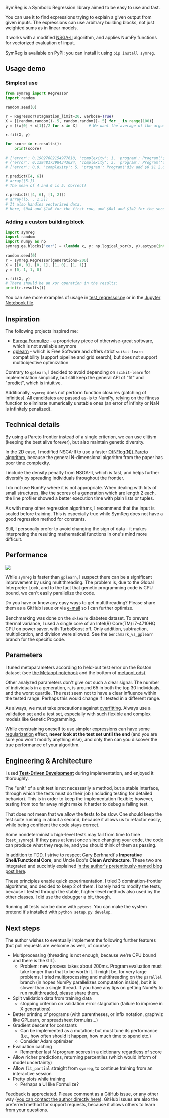 SymReg is a Symbolic Regression library aimed to be easy to use and fast.

You can use it to find expressions trying to explain a given output from given inputs. The expressions can use arbitrary building blocks, not just weighted sums as in linear models.

It works with a modified [NSGA-II](https://ieeexplore.ieee.org/document/996017) algorithm, and applies NumPy functions for vectorized evaluation of input.

SymReg is available on PyPI: you can install it using `pip install symreg`.

## Usage demo

### Simplest use

```python
from symreg import Regressor
import random

random.seed(0)

r = Regressor(stagnation_limit=20, verbose=True)
X = [[random.random()-.5, random.random()-.5] for _ in range(100)]
y = [(x[0] + x[1])/2 for x in X]     # We want the average of the arguments

r.fit(X, y)

for score in r.results():
    print(score)

# {'error': 0.19027682154977618, 'complexity': 1, 'program': Program('$0', 2)}
# {'error': 0.13948173984343024, 'complexity': 3, 'program': Program('div $0 1.8705715685399509', 2)}
# {'error': 0.0, 'complexity': 5, 'program': Program('div add $0 $1 2.0', 2)}

r.predict([4, 6])
# array([5.])
# The mean of 4 and 6 is 5. Correct!

r.predict([[4, 6], [1, 2]])
# array([5. , 1.5])
# It also handles vectorized data.
# Here, $0=4 and $1=6 for the first row, and $0=1 and $1=2 for the second row in the 2d array.

```

### Adding a custom building block

```python
import symreg
import random
import numpy as np
symreg.ga.blocks['xor'] = (lambda x, y: np.logical_xor(x, y).astype(int), 2)

random.seed(0)
r = symreg.Regressor(generations=200)
X = [[0, 0], [0, 1], [1, 0], [1, 1]]
y = [0, 1, 1, 0]

r.fit(X, y)
# There should be an xor operation in the results:
print(r.results())

```

You can see more examples of usage in [test_regressor.py](tests/test_regressor.py) 
or in the [Jupyter Notebook file](Metaopt.ipynb).

## Inspiration

The following projects inspired me:

 * [Eureqa Formulize](http://nutonian.wikidot.com/) - a proprietary piece of 
 otherwise-great software, which is not available anymore
 * [gplearn](https://github.com/trevorstephens/gplearn) - which is Free Software and offers strict `scikit-learn` compatibility (support pipeline and grid search), but does not support multiobjective optimization
 
 Contrary to `gplearn`, I decided to avoid depending on `scikit-learn` for implementation simplicity, but still keep the general API of "fit" and "predict", which is intuitive.
 
 Additionally, `symreg` does not perform function closures (patching of infinities). All candidates are passed as-is to NumPy, relying on the fitness function to eliminate numerically unstable ones (an error of infinity or NaN is infinitely penalized).
 
## Technical details

By using a Pareto frontier instead of a single criterion, we can use elitism (keeping the best alive forever), but also maintain genetic diversity.

In the 2D case, I modified NSGA-II to use a faster [O(N*log(N)) Pareto algorithm](https://math.stackexchange.com/a/1937583), because the general N-dimensional algorithm from the paper has poor time complexity. 

I include the density penalty from NSGA-II, which is fast, and helps further diversify by spreading individuals throughout the frontier.

I do not use NumPy where it is not appropriate. When dealing with lots of small structures, like the scores of a generation which are length 2 each, the line profiler showed a better execution time with plain lists or tuples.

As with many other regression algorithms, I recommend that the input is scaled before training. This is especially true while SymReg does not have a good regression method for constants. 

Still, I personally prefer to avoid changing the sign of data - it makes interpreting the resulting mathematical functions in one's mind more difficult.

## Performance

![](diabetes.svg)

While `symreg` is faster than `gplearn`, I suspect there can be a significant improvement by using multithreading. The problem is, due to the Global Interpreter Lock, and to the fact that genetic programming code is CPU bound, we can't easily parallelize the code.

Do you have or know any easy ways to get multithreading? Please share them as a GitHub issue or via [e-mail](mailto:danuthaiduc@gmail.com) so I can further optimize.

Benchmarking was done on the `sklearn` diabetes dataset. To prevent thermal variance, I used a single core of an Intel(R) Core(TM) i7-4710HQ CPU on power saver, with TurboBoost off. Only addition, subtraction, multiplication, and division were allowed. See the `benchmark_vs_gplearn` branch for the specific code.

## Parameters

I tuned metaparameters according to held-out test error on the Boston dataset (see [the Metaopt notebook](Metaopt.ipynb) and the bottom of [metaopt.ods](metaopt.ods)).
 
 Other analyzed parameters don't give out such a clear signal. The number of individuals in a generation, `n`, is around 65 in both the top 30 individuals, and the worst quartile. The rest seem not to have a clear influence within the tested range. Perhaps this would change if I tested in a different range.

As always, we must take precautions against [overfitting](https://en.wikipedia.org/wiki/Overfitting). Always use a validation set and a test set, especially with such flexible and complex models like Genetic Programming.

While constraining oneself to use simpler expressions can have some [regularization](https://en.wikipedia.org/wiki/Regularization_(mathematics)) effect, **never look at the test set until the end** (and you are sure you won't modify anything else), and only then can you discover the true performance of your algorithm.

## Engineering & Architecture 

I used [**Test-Driven Development**](https://danuker.go.ro/tdd-revisited-pytest-updated-2020-09-03.html) during implementation, and enjoyed it thoroughly.

The "unit" of a unit test is not necessarily a method, but a stable interface, through which the tests must do their job (including testing for detailed behavior). This is in order to keep the implementation flexible; however, testing from too far away might make it harder to debug a failing test.

That does not mean that we allow the tests to be slow. One should keep the test suite running in about a second, because it allows us to refactor easily, while being confident the code stays correct. 

Some nondeterministic high-level tests may fail from time to time (`test_symreg`). If they pass at least once since changing your code, the code can produce what they require, and you should think of them as passing.

In addition to TDD, I strive to respect Gary Berhnardt's **Imperative Shell/Functional Core**, and Uncle Bob's **Clean Architecture**. These two are integrated and succintly explained [in the author's pretentiously-named blog post here](https://danuker.go.ro/the-grand-unified-theory-of-software-architecture.html).

These principles enable quick experimentation. I tried 3 domination-frontier algorithms, and decided to keep 2 of them. I barely had to modify the tests, because I tested through the stable, higher-level methods also used by the other classes. I did use the debugger a bit, though.

Running all tests can be done with `pytest`. You can make the system pretend it's installed with `python setup.py develop`.

## Next steps

The author wishes to eventually implement the following further features (but pull requests are welcome as well, of course):

* Multiprocessing (threading is not enough, because we're CPU bound and there is the GIL).
    * Problem: new process takes about 200ms. Program evaluation must take longer than that to be worth it. It might be, for very large problems. I tried multiprocessing and multithreading on the `parallel` branch (in hopes NumPy parallelizes computation inside), but it is slower than a single thread. If you have any tips on getting NumPy to run multithreaded, please share them.
* Split validation data from training data
    * stopping criterion on validation error stagnation (failure to improve in X generations)
* Better printing of programs (with parentheses, or infix notation, graphviz like GPLearn, or spreadsheet formulas...)
* Gradient descent for constants
    * Can be implemented as a mutation; but must tune its performance (i.e., how often should it happen, how much time to spend etc.)
    * Consider Adam optimizer
* Evaluation caching 
    * Remember last N program scores in a dictionary regardless of score
* Allow richer predictions, returning percentiles (which would inform of model uncertainty)
* Allow `fit_partial` straight from `symreg`, to continue training from an interactive session
* Pretty plots while training
    * Perhaps a UI like Formulize?

Feedback is appreciated. Please comment as a GitHub issue, or any other way ([you can contact the author directly here](https://danuker.go.ro/pages/contactabout.html)).
GitHub issues are also the preferred method for support requests, because it allows others to learn from your questions.
